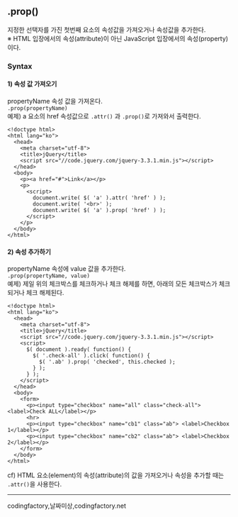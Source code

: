## .prop()
지정한 선택자를 가진 첫번째 요소의 속성값을 가져오거나 속성값을 추가한다.<br>
※ HTML 입장에서의 속성(attribute)이 아닌 JavaScript 입장에서의 속성(property)이다.


### Syntax
#### 1) 속성 값 가져오기
propertyName 속성 값을 가져온다.<br>
`.prop(propertyName)` <br>
예제) a 요소의 href 속성값으로 `.attr()` 과 `.prop()`로 가져와서 출력한다.
```
<!doctype html>
<html lang="ko">
  <head>
    <meta charset="utf-8">
    <title>jQuery</title>
    <script src="//code.jquery.com/jquery-3.3.1.min.js"></script>
  </head>
  <body>
    <p><a href="#">Link</a></p>
    <p>
      <script>
        document.write( $( 'a' ).attr( 'href' ) );
        document.write( '<br>' );
        document.write( $( 'a' ).prop( 'href' ) );
      </script>
    </p>
  </body>
</html>
```

#### 2) 속성 추가하기
propertyName 속성에 value 값을 추가한다.<br>
`.prop(propertyName, value)`<br>
예제) 제일 위의 체크박스를 체크하거나 체크 해제를 하면, 아래의 모든 체크박스가 체크되거나 체크 해제된다.
```
<!doctype html>
<html lang="ko">
  <head>
    <meta charset="utf-8">
    <title>jQuery</title>
    <script src="//code.jquery.com/jquery-3.3.1.min.js"></script>
    <script>
      $( document ).ready( function() {
        $( '.check-all' ).click( function() {
          $( '.ab' ).prop( 'checked', this.checked );
        } );
      } );
    </script>
  </head>
  <body>
    <form>
      <p><input type="checkbox" name="all" class="check-all"> <label>Check ALL</label></p>
      <hr>
      <p><input type="checkbox" name="cb1" class="ab"> <label>Checkbox 1</label></p>
      <p><input type="checkbox" name="cb2" class="ab"> <label>Checkbox 2</label></p>
    </form>
  </body>
</html>
```
cf) HTML 요소(element)의 속성(attribute)의 값을 가져오거나 속성을 추가할 때는 `.attr()`을 사용한다.

----
codingfactory,날짜미상,codingfactory.net
